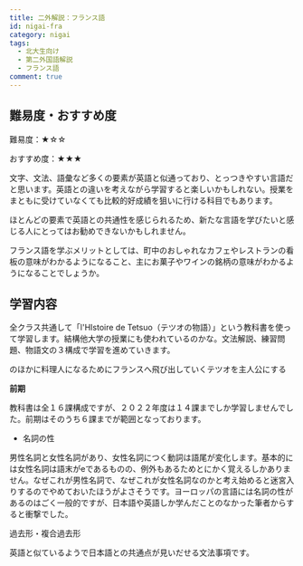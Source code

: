 ```yaml
---
title: 二外解説：フランス語
id: nigai-fra
category: nigai
tags:
  - 北大生向け
  - 第二外国語解説
  - フランス語
comment: true
---
```

## 難易度・おすすめ度

難易度：★☆☆

おすすめ度：★★★

文字、文法、語彙など多くの要素が英語と似通っており、とっつきやすい言語だと思います。英語との違いを考えながら学習すると楽しいかもしれない。授業をまともに受けていなくても比較的好成績を狙いに行ける科目でもあります。

ほとんどの要素で英語との共通性を感じられるため、新たな言語を学びたいと感じる人にとってはお勧めできないかもしれません。

フランス語を学ぶメリットとしては、町中のおしゃれなカフェやレストランの看板の意味がわかるようになること、主にお菓子やワインの銘柄の意味がわかるようになることでしょうか。

## 学習内容

全クラス共通して「l'HIstoire de Tetsuo（テツオの物語）」という教科書を使って学習します。結構他大学の授業にも使われているのかな。文法解説、練習問題、物語文の３構成で学習を進めていきます。

のほかに料理人になるためにフランスへ飛び出していくテツオを主人公にする

**前期**

教科書は全１６課構成ですが、２０２２年度は１４課までしか学習しませんでした。前期はそのうち６課までが範囲となっております。

* 名詞の性

男性名詞と女性名詞があり、女性名詞につく動詞は語尾が変化します。基本的には女性名詞は語末がeであるものの、例外もあるためとにかく覚えるしかありません。なぜこれが男性名詞で、なぜこれが女性名詞なのかと考え始めると迷宮入りするのでやめておいたほうがよさそうです。ヨーロッパの言語には名詞の性があるのはごく一般的ですが、日本語や英語しか学んだことのなかった筆者からすると衝撃でした。

過去形・複合過去形

英語と似ているようで日本語との共通点が見いだせる文法事項です。
